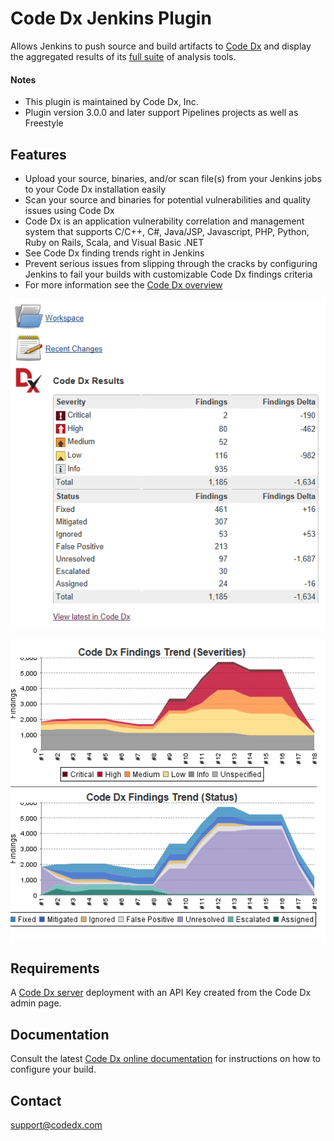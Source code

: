 # Code Dx Jenkins Plugin

Allows Jenkins to push source and build artifacts to [Code
Dx](http://codedx.com/) and display the aggregated results of its [full
suite](http://codedx.com/supported-tools/) of analysis tools.

#### Notes

- This plugin is maintained by Code Dx, Inc.
- Plugin version 3.0.0 and later support Pipelines projects as well as Freestyle

## Features

-   Upload your source, binaries, and/or scan file(s) from your Jenkins
    jobs to your Code Dx installation easily
-   Scan your source and binaries for potential vulnerabilities and
    quality issues using Code Dx
-   Code Dx is an application vulnerability correlation and management
    system that supports C/C++, C\#, Java/JSP, Javascript, PHP, Python,
    Ruby on Rails, Scala, and Visual Basic .NET
-   See Code Dx finding trends right in Jenkins
-   Prevent serious issues from slipping through the cracks by
    configuring Jenkins to fail your builds with customizable Code Dx
    findings criteria
-   For more information see the [Code Dx
    overview](http://codedx.com/product-overview/)

![](doc/results-tables.png)

![](doc/trend-graphs.png)

## Requirements

A [Code Dx server](http://www.codedx.com/) deployment with an API Key
created from the Code Dx admin page.

## Documentation

Consult the latest [Code Dx online
documentation](http://codedx.com/Documentation/PluginsGuide.html#Jenkins) for
instructions on how to configure your build.

## Contact

<support@codedx.com>
